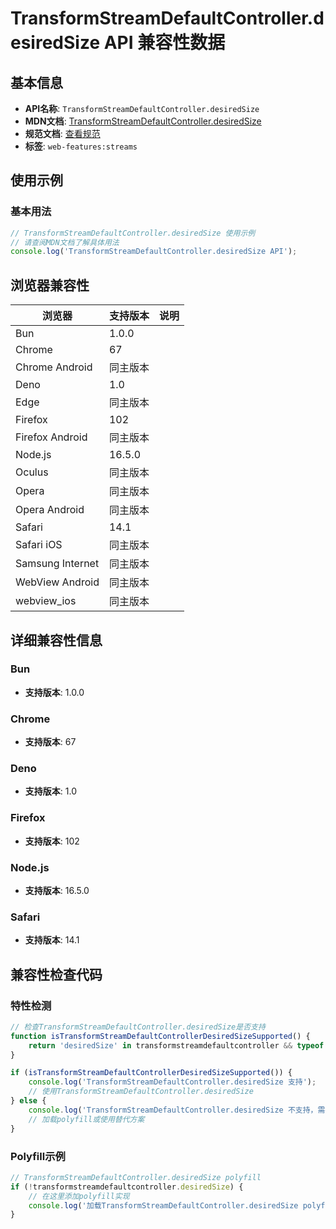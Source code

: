 # TransformStreamDefaultController.desiredSize API 兼容性数据

## 基本信息

- **API名称**: `TransformStreamDefaultController.desiredSize`
- **MDN文档**: [TransformStreamDefaultController.desiredSize](https://developer.mozilla.org/docs/Web/API/TransformStreamDefaultController/desiredSize)
- **规范文档**: [查看规范](https://streams.spec.whatwg.org/#ts-default-controller-desired-size)
- **标签**: `web-features:streams`

## 使用示例

### 基本用法

```javascript
// TransformStreamDefaultController.desiredSize 使用示例
// 请查阅MDN文档了解具体用法
console.log('TransformStreamDefaultController.desiredSize API');
```

## 浏览器兼容性

| 浏览器 | 支持版本 | 说明 |
|--------|----------|------|
| Bun | 1.0.0 |  |
| Chrome | 67 |  |
| Chrome Android | 同主版本 |  |
| Deno | 1.0 |  |
| Edge | 同主版本 |  |
| Firefox | 102 |  |
| Firefox Android | 同主版本 |  |
| Node.js | 16.5.0 |  |
| Oculus | 同主版本 |  |
| Opera | 同主版本 |  |
| Opera Android | 同主版本 |  |
| Safari | 14.1 |  |
| Safari iOS | 同主版本 |  |
| Samsung Internet | 同主版本 |  |
| WebView Android | 同主版本 |  |
| webview_ios | 同主版本 |  |

## 详细兼容性信息

### Bun

- **支持版本**: 1.0.0

### Chrome

- **支持版本**: 67

### Deno

- **支持版本**: 1.0

### Firefox

- **支持版本**: 102

### Node.js

- **支持版本**: 16.5.0

### Safari

- **支持版本**: 14.1

## 兼容性检查代码

### 特性检测

```javascript
// 检查TransformStreamDefaultController.desiredSize是否支持
function isTransformStreamDefaultControllerDesiredSizeSupported() {
    return 'desiredSize' in transformstreamdefaultcontroller && typeof transformstreamdefaultcontroller.desiredSize === 'function';
}

if (isTransformStreamDefaultControllerDesiredSizeSupported()) {
    console.log('TransformStreamDefaultController.desiredSize 支持');
    // 使用TransformStreamDefaultController.desiredSize
} else {
    console.log('TransformStreamDefaultController.desiredSize 不支持，需要polyfill');
    // 加载polyfill或使用替代方案
}
```

### Polyfill示例

```javascript
// TransformStreamDefaultController.desiredSize polyfill
if (!transformstreamdefaultcontroller.desiredSize) {
    // 在这里添加polyfill实现
    console.log('加载TransformStreamDefaultController.desiredSize polyfill');
}
```

